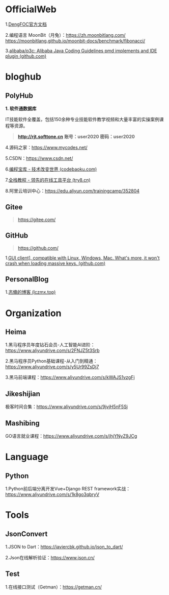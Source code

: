 # OfficialWeb

1.[DengFOC官方文档](http://dengfoc.com/#/)

2.编程语言 MoonBit（月兔）：https://zh.moonbitlang.com/ https://moonbitlang.github.io/moonbit-docs/benchmark/fibonacci/

3.[alibaba/p3c: Alibaba Java Coding Guidelines pmd implements and IDE plugin (github.com)](https://github.com/alibaba/p3c)

# bloghub

## PolyHub

**1. 软件通数据库**

IT技能软件全覆盖，包括150余种专业技能软件教学视频和大量丰富的实操案例课程等资源。

> **http://rjt.softtone.cn**  **账号：user2020   密码：user2020**

4.源码之家：https://www.mycodes.net/

5.CSDN：https://www.csdn.net/

6.[编程宝库 - 技术改变世界 (codebaoku.com)](http://www.codebaoku.com/)

7.[全栈教程 - 领先的在线工具平台 (try8.cn)](https://try8.cn/article)

8.阿里云培训中心：https://edu.aliyun.com/trainingcamp/352804

## Gitee

> https://gitee.com/



## GitHub

> https://github.com/

1.[GUI client\], compatible with Linux, Windows, Mac. What's more, it won't crash when loading massive keys. (github.com)](https://github.com/qishibo/AnotherRedisDesktopManager)

## PersonalBlog

1.[忞翛的博客 (lczmx.top)](https://www.lczmx.top/)

# Organization

## Heima

1.黑马程序员年度钻石会员-人工智能AI进阶：https://www.aliyundrive.com/s/2FNJZ5t3Srb

2.黑马程序员Python基础课程-从入门到精通：https://www.aliyundrive.com/s/y5Ur99ZsDj7

3.黑马前端课程：https://www.aliyundrive.com/s/kWAJS1vzgFj

## Jikeshijian

极客时间合集：https://www.aliyundrive.com/s/9jvjH5nF5Sj

## Mashibing

GO语言就业课程：https://www.aliyundrive.com/s/jhjYNyZ9JCg



# Language

## Python

1.Python前后端分离开发Vue+Django REST framework实战：https://www.aliyundrive.com/s/1k8go3qbryV

# Tools

## JsonConvert

1.JSON to Dart：https://javiercbk.github.io/json_to_dart/

2.Json在线解析验证：https://www.json.cn/

## Test

1.在线接口测试（Getman）：https://getman.cn/